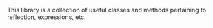 This library is a collection of useful classes and methods pertaining to reflection, expressions, etc.
